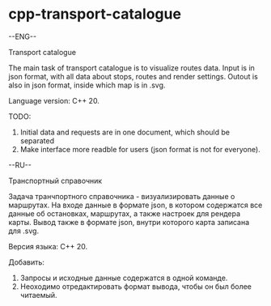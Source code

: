 # cpp-transport-catalogue

--ENG--

Transport catalogue

The main task of transport catalogue is to visualize routes data.
Input is in json format, with all data about stops, routes and render settings.
Outout is also in json format, inside which map is in .svg.

Language version: C++ 20.

TODO:
1) Initial data and requests are in one document, which should be separated
2) Make interface more readble for users (json format is not for everyone).


--RU--

Транспортный справочник

Задача транчпортного справочника - визуализировать данные о маршрутах.
На входе данные в формате json, в котором содержатся все данные об остановках, маршрутах, а также настроек для рендера карты.
Вывод также в формате json, внутри которого карта записана для .svg.

Версия языка: C++ 20.

Добавить:
1) Запросы и исходные данные содержатся в одной команде.
2) Неоходимо отредактировать формат вывода, чтобы он был более читаемый.
